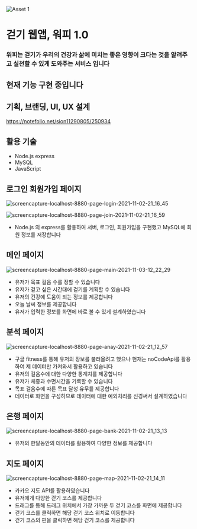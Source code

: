 ![Asset 1](https://user-images.githubusercontent.com/79692272/140050154-3aec18e9-d242-45e4-9482-664177f19a5c.png)

# 걷기 웹앱, 워피 1.0
### 워피는 걷기가 우리의 건강과 삶에 미치는 좋은 영향이 크다는 것을 알려주고 실천할 수 있게 도와주는 서비스 입니다

## 현재 기능 구현 중입니다

## 기획, 브랜딩, UI, UX 설계
https://notefolio.net/sion11290805/250934

## 활용 기술
- Node.js express
- MySQL
- JavaScript

## 로그인 회원가입 페이지

![screencapture-localhost-8880-page-login-2021-11-02-21_16_45](https://user-images.githubusercontent.com/79692272/140051090-6b7de78c-4b02-4e23-877b-d1fea70863da.png)

![screencapture-localhost-8880-page-join-2021-11-02-21_16_59](https://user-images.githubusercontent.com/79692272/140051127-7abf0f74-a619-4929-a1e2-c003f00c41a5.png)

- Node.js 의 express를 활용하여 서버, 로그인, 회원가입을 구현했고 MySQL에 회원 정보를 저장합니다

## 메인 페이지
![screencapture-localhost-8880-page-main-2021-11-03-12_22_29](https://user-images.githubusercontent.com/79692272/140050640-3445cb90-4030-4a3d-b48e-bb1b9bbdaeac.png)

- 유저가 목표 걸음 수를 정할 수 있습니다
- 유저가 걷고 싶은 시간대에 걷기를 계획할 수 있습니다
- 유저의 건강에 도움이 되는 정보를 제공합니다
- 오늘 날씨 정보를 제공합니다
- 유저가 입력한 정보를 화면에 바로 볼 수 있게 설계하였습니다

## 분석 페이지
![screencapture-localhost-8880-page-anay-2021-11-02-21_12_57](https://user-images.githubusercontent.com/79692272/140052178-7f922754-3181-4678-b619-b751c476b4a7.png)

- 구글 fitness를 통해 유저의 장보를 불러올려고 했으나 현재는 noCodeApi를 활용하여 제 데이터만 가져와서 활용하고 있습니다
- 유저의 걸음수에 대한 다양한 통계치를 제공합니다
- 유저가 체중과 수면시간을 기록할 수 있습니다
- 목표 걸음수에 따른 목표 달성 유무를 제공합니다
- 데이터로 화면을 구성하므로 데이터에 대한 예외처리를 신경써서 설계하였습니다

## 은행 페이지
![screencapture-localhost-8880-page-bank-2021-11-02-21_13_13](https://user-images.githubusercontent.com/79692272/140052758-2ea6e9ea-c9d0-4b4c-ad05-911f29957fc0.png)

- 유저의 한달동안의 데이터를 활용하여 다양한 정보를 제공합니다

## 지도 페이지
![screencapture-localhost-8880-page-map-2021-11-02-21_14_11](https://user-images.githubusercontent.com/79692272/140052917-14051626-abc8-4f9e-b4ad-4e04d488d030.png)

- 카카오 지도 API를 활용하였습니다
- 유저에게 다양한 걷기 코스를 제공합니다
- 드래그를 통해 드래그 위치에서 가장 가까운 두 걷기 코스를 화면에 제공합니다
- 걷기 코스를 클릭하면 해당 걷기 코스 위치로 이동합니다
- 걷기 코스의 핀을 클릭하면 해당 걷기 코스를 제공합니다